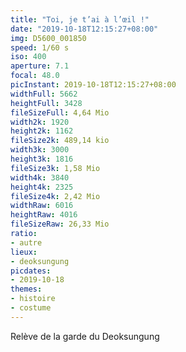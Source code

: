 ```yaml
---
title: "Toi, je t’ai à l’œil !"
date: "2019-10-18T12:15:27+08:00"
img: D5600_001850
speed: 1/60 s
iso: 400
aperture: 7.1
focal: 48.0
picInstant: 2019-10-18T12:15:27+08:00
widthFull: 5662
heightFull: 3428
fileSizeFull: 4,64 Mio
width2k: 1920
height2k: 1162
fileSize2k: 489,14 kio
width3k: 3000
height3k: 1816
fileSize3k: 1,58 Mio
width4k: 3840
height4k: 2325
fileSize4k: 2,42 Mio
widthRaw: 6016
heightRaw: 4016
fileSizeRaw: 26,33 Mio
ratio:
- autre
lieux:
- deoksungung
picdates:
- 2019-10-18
themes:
- histoire
- costume
---
```


Relève de la garde du Deoksungung